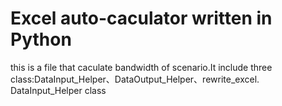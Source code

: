 # Excel auto-caculator written in Python

this is a file that caculate bandwidth of scenario.It include three class:DataInput_Helper、DataOutput_Helper、rewrite_excel.
DataInput_Helper class 
